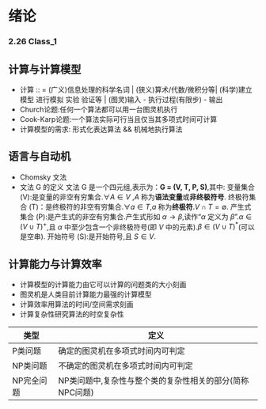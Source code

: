 # 绪论
### 2.26 Class_1
## 计算与计算模型
* 计算 :: = (广义)信息处理的科学名词 | (狭义)算术/代数/微积分等| (科学)建立模型 进行模拟 实验 验证等 | (图灵)输入 - 执行过程(有限步) - 输出
* Church论题:任何一个算法都可以用一台图灵机执行
* Cook-Karp论题:一个算法实际可行当且仅当其多项式时间可计算
* 计算模型的需求: 形式化表达算法 && 机械地执行算法
## 语言与自动机
* Chomsky 文法
* 文法 G 的定义
文法 G 是一个四元组,表示为：**G = (V, T, P, S)**,其中:
变量集合 (V):是变量的非空有穷集合.$\forall A \in V$  ,$A$ 称为**语法变量**或**非终极符号**.
终极符集合 (T)：是终极符的非空有穷集合.$\forall a \in T$,$a$ 称为**终极符**.$V \cap T = \emptyset$.
产生式集合 (P):是产生式的非空有穷集合.产生式形如 $\alpha \rightarrow \beta$,读作“$\alpha$ 定义为 $\beta$”.$\alpha \in (V \cup T)^+$,且 $\alpha$ 中至少包含一个非终极符号(即 $V$ 中的元素).$\beta \in (V \cup T)^*$(可以是空串).
开始符号 (S):是开始符号,且 $S \in V$.
## 计算能力与计算效率
* 计算模型的计算能力由它可以计算的问题类的大小刻画
* 图灵机是人类目前计算能力最强的计算模型
* 计算效率用算法的时间/空间需求刻画
* 计算复杂性研究算法的时空复杂性

类型 | 定义
--- | ---
P类问题 | 确定的图灵机在多项式时间内可判定
NP类问题|不确定的图灵机在多项式时间内可判定
NP完全问题|NP类问题中,复杂性与整个类的复杂性相关的部分(简称NPC问题)
